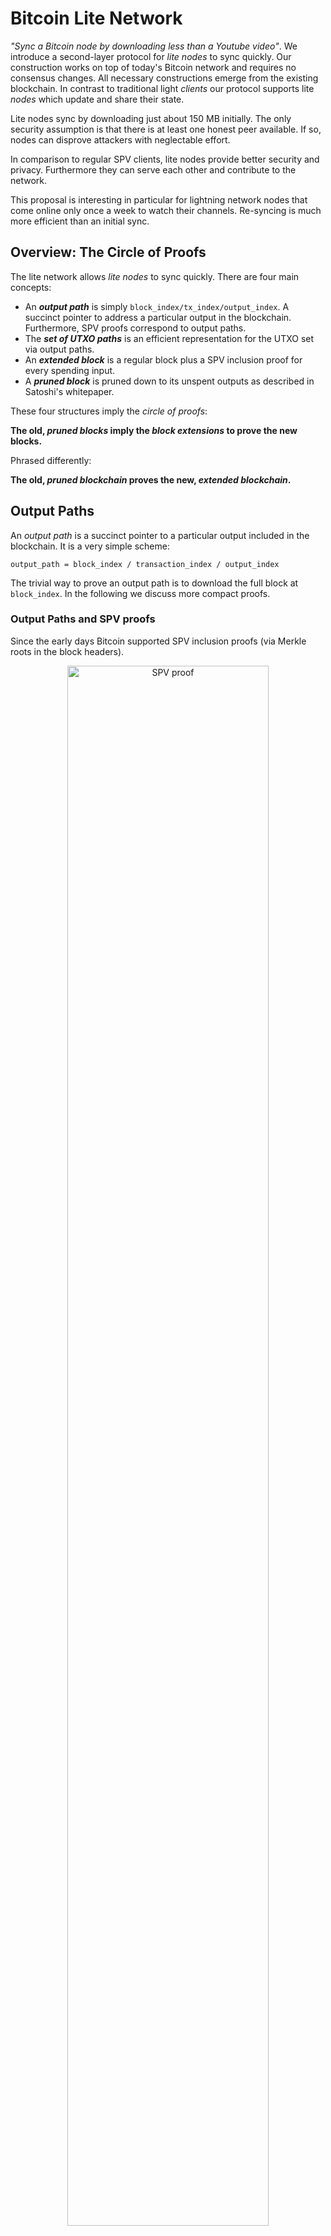 # Bitcoin Lite Network

*"Sync a Bitcoin node by downloading less than a Youtube video"*. We introduce a second-layer protocol for *lite nodes* to sync quickly. Our construction works on top of today's Bitcoin network and requires no consensus changes. All necessary constructions emerge from the existing blockchain.
In contrast to traditional light *clients* our protocol supports lite *nodes* which update and share their state. 

Lite nodes sync by downloading just about 150 MB initially. The only security assumption is that there is at least one honest peer available. If so, nodes can disprove attackers with neglectable effort.

In comparison to regular SPV clients, lite nodes provide better security and privacy. Furthermore they can serve each other and contribute to the network.

This proposal is interesting in particular for lightning network nodes that come online only once a week to watch their channels. Re-syncing is much more efficient than an initial sync.

## Overview: The Circle of Proofs
The lite network allows *lite nodes* to sync quickly. There are four main concepts:

- An ***output path*** is simply `block_index/tx_index/output_index`. A succinct pointer to address a particular output in the blockchain. Furthermore, SPV proofs correspond to output paths. 
- The ***set of UTXO paths*** is an efficient representation for the UTXO set via output paths.
- An ***extended block*** is a regular block plus a SPV inclusion proof for every spending input.
- A ***pruned block*** is pruned down to its unspent outputs as described in Satoshi's whitepaper.

These four structures imply the *circle of proofs*:

**The old, *pruned blocks* imply the *block extensions* to prove the new blocks.**

Phrased differently:

**The old, *pruned blockchain* proves the new, *extended blockchain*.**



## Output Paths 
An *output path* is a succinct pointer to a particular output included in the blockchain. It is a very simple scheme:
```
output_path = block_index / transaction_index / output_index
```
The trivial way to prove an output path is to download the full block at `block_index`. In the following we discuss more compact proofs.

### Output Paths and SPV proofs
Since the early days Bitcoin supported SPV inclusion proofs (via Merkle roots in the block headers).

<p align="center">
  <img src="assets/spv-proof.png" width="80%" alt="SPV proof">
</p>

Output paths correspond naturally to SPV proofs. This is easy to see: To verify an SPV proof one needs to know its block header within the best chain – 
this corresponds to a `block_index`. The Merkle path corresponds to a `transaction_index` and the transaction itself proves the `output_index`.

A SPV proof proves an output path's output.


#### SPV Proof Size

The size of a SPV proof is about:
```
= log2( #TX/block ) * hash_size + avg_TX_size
= log2(3000) * 32 bytes + 256 bytes
SPV_proof_size ~ 625 bytes
```
SPV proofs for SegWit transactions are about 100 bytes more compact because they exclude all witness data from the transaction hash.

### Output Path Encoding
We can encode an output path naively by padding zeros. This results in an integer of:

```
  log2( max_chain_height * max_transactions * max_outputs) bits 
= log2( 2*10^6 * 3000 * 3000 ) bits
~ 5.5 bytes 
~ 6 bytes
```

We encode output paths such that their natural order corresponds to their chronological order. Therefore, a path's most significant bits is its block index.

**Side note:** No block can have 3000 transactions with 3000 outputs. UTXO paths do not have 6 bytes of entropy and thus compress well.

### Summary: Output Paths
Output paths have remarkable properties. Here's a short summary:

- Any output is addressable with an output path `block_index/tx_index/output_index`.
- Output paths emerge from the existing blockchain structure. They are unique and immutable.
- Output paths are only 6 bytes (uncompressed).
- Full blocks can prove output paths.
- SPV proofs can prove output paths succinctly.
- Analogously, for any *spent* output there is a spending *input path*.
- Mapping from output path to a block is simple if one knows the headers chain.
- Their natural order corresponds to their chronological order. If `path_a > path_b` then `path_a` is older.


## UTXO paths
In the following we denote an *UTXO path* to be an output path pointing to an *unspent* output.

Currently, the set of all UTXO paths would be about 
```
70'000'000 UTXOs * 6 bytes = 420 MB
```
encoded naively. 
We call this "set of all *unspent* outputs' paths" the "*UTXO paths*". 

This set is a very efficient representation of Bitcoin's UTXO set. In the following we discuss how to update and query the set of UTXO paths efficiently. Furthermore, we show how to disprove an incorrect set of UTXO paths.

### Binary Search in the UTXO paths
A user wants to query all outputs of a particular Bitcoin address within the UTXO set. To do that efficiently, we can sort the set of UTXO paths by the output's recipient addresses. 
This allows for binary search within the UTXO set. Each step requires downloading an SPV proof to compare the address at the current position. 

Therefore, a naive query requires total proof data of
```
  log2(#UTXOs) * SPV_proof_size 
= log2(70'000'000) * 625 bytes 
~ 16.3 kB 
```
per address.

**Side note:** Addresses are distributed evenly and the set is sorted. So we can mostly guess a path's index to reduce the number of necessary SPV proofs per query.


### UTXO Commitments
A set of 420MB UTXO paths is still too large to sync quickly. We can split it into more handy chunks, of say 5 MB each, and merklize the set of all chunks.
To make updates more efficient, we sort the set by output age before chunking. 
This exploits the fact that old outputs are much more unlikely to get spent. The "oldest" chunk rarely gets touched at all. 

To support binary search, the output paths within each chunk are, again, sorted by the output's recipient address.
Querying outputs in recent blocks becomes cheaper and queries in old blocks are more expensive because they have to download also the older chunks.

Algorithm Summary 
- Sort the UTXO paths by time
- Chunk them into slices of ~ 5MB
- Within each chunk, sort all UTXO paths by address to support binary search
- Hash the chunks and build a Merkle tree ( in chronological order )
- The Merkle root is the UTXO commitment 

This construction results in both efficient queries and efficient UTXO commitments.

**Side note:** Chunks have a start and end block height. This reduces the entropy of the paths further and allows for even better compression.


#### Chunking Strategy 
We need a deterministic chunking strategy. A naive solution is to chunk every 1000th block. The first blocks were much more sparse though, so the first chunks would be very small and the most recent chunks would be much bigger than 5MB.

Another naive solution is to chunk every 5 MB. That has highly dynamic boundaries though, and might require to rehash all chunks every block. That is too inefficient.

We need a balancing strategy for chunks such that they are balanced and efficiently updatable. 

A more objective measure would be to chunk i.e. every n-th transaction or every n-th output. That would be static boundaries that take into account the number of outputs. Nevertheless, it cannot model that old blocks contain much fewer *unspent* outputs.

Any decent long-term compression requires some dynamic within the chunk sizes. Though we can damp the dynamic to reduce malleability. For example, a chunk size re-allocation could happen only once every 2 years at a particular block heigth.

### UTXO Commitment Updates
Suppose a lite node has synced only the longest PoW chain and the most recent UTXO commitment. To validate a next block it needs an SPV proof for every input spent in the block. Naively, for each block, that is an overhead of about:
```
  #TX/block * #outputs/TX * SPV_proof_size
= 3000 * 2 * 625 bytes / block
~ 3.75 MB / block
```
Suppose we have downloaded the SPV proofs for each UTXO consumed in the block. We denote such a set of SPV proofs as *block extension*. They prove output inclusion and imply the output paths. Then to prove an output was actually *unspent* we have to download the corresponding chunk of UTXO paths.

Assuming we have to download 2/3 of the chunks to prove all outputs of the 100 most recent blocks. Then we would have to download 280 MB of UTXO paths (uncompressed size).

Having the chunks of UTXO paths, the blocks and their inputs' SPV inclusion proofs, we can update the chunks. Thus, lite nodes can update the root UTXO commitment.
Updating old chunks only means deleting entries. Adding entries only ever happens in the newest chunk. The oldest chunk is rarely touched at all.


## Satoshi Pruning and Bridge Nodes 
In Satoshi's whitepaper the chapter "Reclaiming Disc Space" explains how to use the blocks' Merkle trees to prune the blockchain down to inclusion proofs for the UTXO set. Such *pruned blocks* are exacty what's needed to derive missing SPV proofs.
<p align="center">
  <img src="assets/satoshi-pruning.png" width="80%" alt="Satoshi pruning">
</p>


Bridge nodes do not have to serve individual SPV proofs, but only the pruned blocks. This is only little computational overhead given the fact that old blocks are updated rarely. Also updates can happen lazily. In the worst case, a server node simply serves the raw block and let the client compute all demanded SPV proofs. A lite node can translate its queries to get served by any bitcoin node today. The degree of block pruning is irrelevant for security. The root of trust is the UTXO commitment – not the existence of an SPV proof.


## Lite Nodes 
Lite nodes mostly perform queries `output_path -> SPV_proof`. They might get as response an SPV proof, a pruned block or a raw block.
In any case, a node can reuse the full answer in its next query, or to answer other users' queries with SPV proofs to save bandwidth. 

### Resolving Conflicting Commitments
Lite nodes need to learn the UTXO commitment somehow. Ideally, there would be a consensus change to expect miners to include the current UTXO commitment in every block. Until then, we need a workaround. 

The naive solution is as follows: Lite nodes can check if all their peers believe in the same root hash. If there is a conflict, they could fall back to syncing the full chain since a trusted checkpoint. Verifying a chain of extended blocks requires no further trust.


A much more efficient algorithm to sync in case of two peers offering conflicting UTXO commitments is as follows: 

- The longest PoW chain is determined as usual. We discuss the case that both our peers believe in the same headers chain but in different UTXO commitments. 
- Download the Merkle leaves of both UTXO commitments. Suppose there are 500 chunks, that is `500*32 bytes = 16kBytes` of hashes.
- Compare the chunks' hashes and find the difference.
- Download the first chunks that are different. 
- Compare the two chunks and find the first output path that differs. 
- Ask the other node for a *spending SPV proof* for that output path. 
- Any malicious node disproves itself or aborts the protocol.

The only drawback here is that we require a *spending SPV proof* to prove a chunk's incorrectness. Yet, only very few servers have to provide all spending proofs. And the overhead to run a server for spending proofs is much less than serving the blockchain. The set of spending proofs is a map `output_path -> block_index`. Such a mapping is sufficient for a lite note to extract a spending proof from any node that serves blocks. They are requested rarely because they are relevant only in case of an attack. Their sheer availability makes an attack infeasible.

This protocol provides much better security than usual SPV clients because it requires only one assumption: There is at least one honest peer.


### Download Sizes
Suppose we are a lite node that wants to sync and prove the outputs of 10 addresses. How much data do we have to download?

Naively the download size is:

- The headers chain is about 51 MB
- The UTXO paths are 420 MB
- The SPV proofs for our query are at most a few MB

In total, 480 MB for a naive sync. 

In the following, we discuss how to compress everything down to a couple MB. Most techniques exploit the chronological order of chunks. Thus, the techniques assume we know the age of our keys roughly. It is a good idea for lite nodes to timestamp their keys such that they know how much of the chain they can skip savely.

#### Download Headers Chain
A node has to know the headers chain. The raw headers chain is `block_height * 80 bytes = 615000 * 80 bytes ~ 51 MB`.

The headers chain is compressible with a rate of about 1.77 (see [Headergolf](https://github.com/alecalve/headergolf)). This reduces the current chain down to roughly 30 MB. 

If we knew our keys age roughly, and had some trusted checkpoints, we could cut off all older headers. The compressed chain growth rate is only 2.4 MB/year. Suppose our keys are not older than 2 years. That's only 5 MB.

Theoretically, it is possible to prune the headers chain down to 1 MB with techniques like [FlyClient](https://eprint.iacr.org/2019/226.pdf). A Merkle tree for headers interoperates perfectly with output paths.

#### Download Chunks
We want to query the UTXO set. So we download the UTXO paths. We do not download all chunks, but assume we need only the 2/3 most recent UTXOs. That is uncompressed 280 MB. Let's assume the compressed size is not more than 200 MB (because of the low entropy of 6 byte paths).

What does it mean to download 2/3 of the most recent UTXOs? It assumes, all our outputs are not older than 2/3 of all outputs.
If we can narrow down that assumption, we have to download much fewer chunks. 

We can download chunks chronologically. We never have to download chunks that contain only paths which are older than our addresses. [About 50% of the UTXOs have an age of 100k blocks or less](https://eklitzke.org/an-overview-of-bitcoin-utxos). If we know our keys are not older than `100k blocks ~ 2 years` we have to download not more than 50% of all chunks. We would be down to 150 MB. Downloadable in chunks of only 5 MB.

This is the absolute worst case of an intital sync with relatively old keys. More realistic is that most people with old keys have synced their node at some point. That reduces the download significantly. In all chunks but the most recent, they only have to delete all spent outputs. The difference can be represented in a bit string of marginal size.


#### Download SPV Proofs
We perform 10 queries which requires about `10 * 16.3 kB = 163 kB` SPV proof size data. The worst case of downloading a full block to extract an SPV proof is an overhead of `1.3 MB/block`, yet if there are many lite nodes that can be circumvented almost always. Furthermore, we can reuse all proofs from previous queries for the next addresses. Moreover, we can guess an addresses' index within the set to reduce the number of queries. 


#### Download New Blocks 
As long as the node is online it listens for new blocks to update its set of UTXO paths. An extended block is about 4 MB, so we have an overhead `6 * 4 MB/h = 24 MB/h` as long as we are online. 

